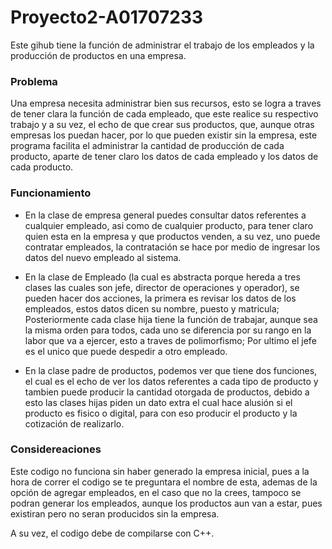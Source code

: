 # Proyecto2-A01707233

Este gihub tiene la función de administrar el trabajo de los empleados y la producción de productos en una empresa.

### Problema

Una empresa necesita administrar bien sus recursos, esto se logra a traves de tener clara la función de cada empleado, que este realice su respectivo trabajo y a su vez, el echo de que crear sus productos, que, aunque otras empresas los puedan hacer, por lo que pueden existir sin la empresa, este programa facilita el administrar la cantidad de producción de cada producto, aparte de tener claro los datos de cada empleado y los datos de cada producto.

### Funcionamiento

- En la clase de empresa general puedes consultar datos referentes a cualquier empleado, asi como de cualquier producto, para tener claro quien esta en la empresa y que productos venden, a su vez, uno puede contratar empleados, la contratación se hace por medio de ingresar los datos del nuevo empleado al sistema.

- En la clase de Empleado (la cual es abstracta porque hereda a tres clases las cuales son jefe, director de operaciones y operador), se pueden hacer dos acciones, la primera es revisar los datos de los empleados, estos datos dicen su nombre, puesto y matricula; Posteriormente cada clase hija tiene la función de trabajar, aunque sea la misma orden para todos, cada uno se diferencia por su rango en la labor que va a ejercer, esto a traves de polimorfismo; Por ultimo el jefe es el unico que puede despedir a otro empleado.
  
- En la clase padre de productos, podemos ver que tiene dos funciones, el cual es el echo de ver los datos referentes a cada tipo de producto y tambien puede producir la cantidad otorgada de productos, debido a esto las clases hijas piden un dato extra el cual hace alusión si el producto es fisico o digital, para con eso producir el producto y la cotización de realizarlo.

### Considereaciones

Este codigo no funciona sin haber generado la empresa inicial, pues a la hora de correr el codigo se te preguntara el nombre de esta, ademas de la opción de agregar empleados, en el caso que no la crees, tampoco se podran generar los empleados, aunque los productos aun van a estar, pues existiran pero no seran producidos sin la empresa.

A su vez, el codigo debe de compilarse con C++.

